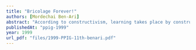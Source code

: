 ```yaml
---
title: "Bricolage Forever!"
authors: [Mordechai Ben-Ari]
abstract: "According to constructivism, learning takes place by constructing cognitive structures. An experiment was carried out to uncover the mental models of experienced, but not professional, users of a word processor. The study shows that the mental models are superficial, and that bricolage (trial-and-error) is extensively used even though it is not viable for solving non- trivial problems. The conclusion is that conceptual models must be explicitly taught	contrary to the task-oriented approach of minimalism."
publishedAt: "ppig-1999"
year: 1999
url_pdf: "files/1999-PPIG-11th-benari.pdf"
---
```

